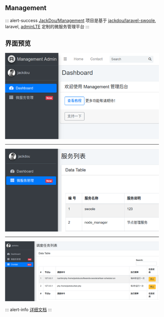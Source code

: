 ## Management

::: alert-success
[JackDou/Management](https://github.com/jhabc1314/management) 项目是基于 [jackdou/laravel-swoole](https://github.com/jhabc1314/laravel-swoole), laravel, [adminLTE](https://github.com/ColorlibHQ/AdminLTE) 定制的微服务管理平台
:::

## 界面预览

![首页](./img/management_home.png)

<hr>

![服务管理](./img/management_server.png)

<hr>

![调度任务管理](./img/crontab_index.png)

::: alert-info
[详细文档](http://www.jackdou.top/#!md/document.md)
:::
